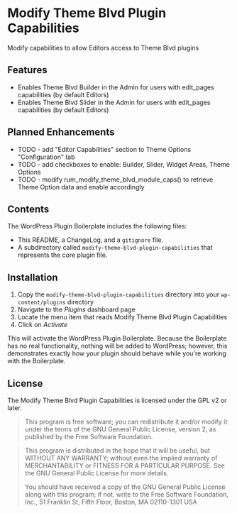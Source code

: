 # Modify Theme Blvd Plugin Capabilities

Modify capabilities to allow Editors access to Theme Blvd plugins

## Features

* Enables Theme Blvd Builder in the Admin for users with edit_pages capabilities (by default Editors)
* Enables Theme Blvd Slider in the Admin for users with edit_pages capabilities (by default Editors)


## Planned Enhancements 

* TODO - add "Editor Capabilities" section to Theme Options "Configuration" tab
* TODO - add checkboxes to enable: Builder, Slider, Widget Areas, Theme Options
* TODO - modify rum_modify_theme_blvd_module_caps() to retrieve Theme Option data and enable accordingly

## Contents

The WordPress Plugin Boilerplate includes the following files:

* This README, a ChangeLog, and a `gitignore` file.
* A subdirectory called `modify-theme-blvd-plugin-capabilities` that represents the core plugin file.

## Installation

1. Copy the `modify-theme-blvd-plugin-capabilities` directory into your `wp-content/plugins` directory
2. Navigate to the *Plugins* dashboard page
3. Locate the menu item that reads Modify Theme Blvd Plugin Capabilities
4. Click on *Activate*

This will activate the WordPress Plugin Boilerplate. Because the Boilerplate has no real functionality, nothing will be added to WordPress; however, this demonstrates exactly how your plugin should behave while you're working with the Boilerplate.

## License

The Modify Theme Blvd Plugin Capabilities is licensed under the GPL v2 or later.

> This program is free software; you can redistribute it and/or modify
it under the terms of the GNU General Public License, version 2, as
published by the Free Software Foundation.

> This program is distributed in the hope that it will be useful,
but WITHOUT ANY WARRANTY; without even the implied warranty of
MERCHANTABILITY or FITNESS FOR A PARTICULAR PURPOSE.  See the
GNU General Public License for more details.

> You should have received a copy of the GNU General Public License
along with this program; if not, write to the Free Software
Foundation, Inc., 51 Franklin St, Fifth Floor, Boston, MA  02110-1301  USA


